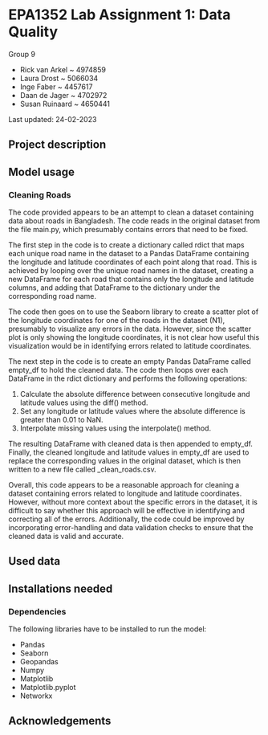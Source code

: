 # EPA1352 Lab Assignment 1: Data Quality

Group 9

- Rick van Arkel ~ 4974859
- Laura Drost ~ 5066034
- Inge Faber ~ 4457617
- Daan de Jager ~ 4702972
- Susan Ruinaard ~ 4650441

Last updated: 24-02-2023

## Project description

## Model usage

### Cleaning Roads
The code provided appears to be an attempt to clean a dataset containing data about roads in Bangladesh. The code reads in the original dataset from the file main.py, which presumably contains errors that need to be fixed.

The first step in the code is to create a dictionary called rdict that maps each unique road name in the dataset to a Pandas DataFrame containing the longitude and latitude coordinates of each point along that road. This is achieved by looping over the unique road names in the dataset, creating a new DataFrame for each road that contains only the longitude and latitude columns, and adding that DataFrame to the dictionary under the corresponding road name.

The code then goes on to use the Seaborn library to create a scatter plot of the longitude coordinates for one of the roads in the dataset (N1), presumably to visualize any errors in the data. However, since the scatter plot is only showing the longitude coordinates, it is not clear how useful this visualization would be in identifying errors related to latitude coordinates.

The next step in the code is to create an empty Pandas DataFrame called empty_df to hold the cleaned data. The code then loops over each DataFrame in the rdict dictionary and performs the following operations:

1. Calculate the absolute difference between consecutive longitude and latitude values using the diff() method.
2. Set any longitude or latitude values where the absolute difference is greater than 0.01 to NaN.
3. Interpolate missing values using the interpolate() method.

The resulting DataFrame with cleaned data is then appended to empty_df. Finally, the cleaned longitude and latitude values in empty_df are used to replace the corresponding values in the original dataset, which is then written to a new file called _clean_roads.csv.

Overall, this code appears to be a reasonable approach for cleaning a dataset containing errors related to longitude and latitude coordinates. However, without more context about the specific errors in the dataset, it is difficult to say whether this approach will be effective in identifying and correcting all of the errors. Additionally, the code could be improved by incorporating error-handling and data validation checks to ensure that the cleaned data is valid and accurate.





## Used data


## Installations needed

### Dependencies 
The following libraries have to be installed to run the model:

- Pandas
- Seaborn 
- Geopandas
- Numpy
- Matplotlib
- Matplotlib.pyplot 
- Networkx

## Acknowledgements
